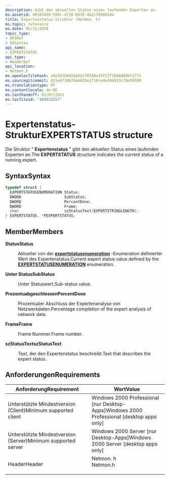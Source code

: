 ```yaml
---
description: Gibt den aktuellen Status eines laufenden Experten an.
ms.assetid: 49107459-599c-4710-8935-4b2c789081de
title: Expertenstatus-Struktur (Netmon. h)
ms.topic: reference
ms.date: 05/31/2018
topic_type:
- APIRef
- kbSyntax
api_name:
- EXPERTSTATUS
api_type:
- HeaderDef
api_location:
- Netmon.h
ms.openlocfilehash: a9e201b692bb82c78f88a35f22f2688d096f1771
ms.sourcegitcommit: 831e8f3db78ab820e1710cede244553c70e50500
ms.translationtype: MT
ms.contentlocale: de-DE
ms.lasthandoff: 01/07/2021
ms.locfileid: "104525157"
---
```

# <a name="expertstatus-structure"></a><span data-ttu-id="bb745-103">Expertenstatus-Struktur</span><span class="sxs-lookup"><span data-stu-id="bb745-103">EXPERTSTATUS structure</span></span>

<span data-ttu-id="bb745-104">Die Struktur " **Expertenstatus** " gibt den aktuellen Status eines laufenden Experten an.</span><span class="sxs-lookup"><span data-stu-id="bb745-104">The **EXPERTSTATUS** structure indicates the current status of a running expert.</span></span>

## <a name="syntax"></a><span data-ttu-id="bb745-105">Syntax</span><span class="sxs-lookup"><span data-stu-id="bb745-105">Syntax</span></span>


```C++
typedef struct {
  EXPERTSTATUSENUMERATION Status;
  DWORD                   SubStatus;
  DWORD                   PercentDone;
  DWORD                   Frame;
  char                    szStatusText[EXPERTSTRINGLENGTH];
} EXPERTSTATUS, *PEXPERTSTATUS;
```



## <a name="members"></a><span data-ttu-id="bb745-106">Member</span><span class="sxs-lookup"><span data-stu-id="bb745-106">Members</span></span>

<dl> <dt>

<span data-ttu-id="bb745-107">**Status**</span><span class="sxs-lookup"><span data-stu-id="bb745-107">**Status**</span></span>
</dt> <dd>

<span data-ttu-id="bb745-108">Aktueller von der [**expertstatusenumeration**](expertstatusenumeration.md) -Enumeration definierter Wert des Expertenstatus.</span><span class="sxs-lookup"><span data-stu-id="bb745-108">Current expert status value defined by the [**EXPERTSTATUSENUMERATION**](expertstatusenumeration.md) enumeration.</span></span>

</dd> <dt>

<span data-ttu-id="bb745-109">**Unter Status**</span><span class="sxs-lookup"><span data-stu-id="bb745-109">**SubStatus**</span></span>
</dt> <dd>

<span data-ttu-id="bb745-110">Unter Statuswert.</span><span class="sxs-lookup"><span data-stu-id="bb745-110">Sub-status value.</span></span>

</dd> <dt>

<span data-ttu-id="bb745-111">**Prozentuabgeschlossen**</span><span class="sxs-lookup"><span data-stu-id="bb745-111">**PercentDone**</span></span>
</dt> <dd>

<span data-ttu-id="bb745-112">Prozentualer Abschluss der Expertenanalyse von Netzwerkdaten.</span><span class="sxs-lookup"><span data-stu-id="bb745-112">Percentage completion of the expert analysis of network data.</span></span>

</dd> <dt>

<span data-ttu-id="bb745-113">**Frame**</span><span class="sxs-lookup"><span data-stu-id="bb745-113">**Frame**</span></span>
</dt> <dd>

<span data-ttu-id="bb745-114">Frame Nummer.</span><span class="sxs-lookup"><span data-stu-id="bb745-114">Frame number.</span></span>

</dd> <dt>

<span data-ttu-id="bb745-115">**szStatusText**</span><span class="sxs-lookup"><span data-stu-id="bb745-115">**szStatusText**</span></span>
</dt> <dd>

<span data-ttu-id="bb745-116">Text, der den Expertenstatus beschreibt.</span><span class="sxs-lookup"><span data-stu-id="bb745-116">Text that describes the expert status.</span></span>

</dd> </dl>

## <a name="requirements"></a><span data-ttu-id="bb745-117">Anforderungen</span><span class="sxs-lookup"><span data-stu-id="bb745-117">Requirements</span></span>



| <span data-ttu-id="bb745-118">Anforderung</span><span class="sxs-lookup"><span data-stu-id="bb745-118">Requirement</span></span> | <span data-ttu-id="bb745-119">Wert</span><span class="sxs-lookup"><span data-stu-id="bb745-119">Value</span></span> |
|-------------------------------------|-------------------------------------------------------------------------------------|
| <span data-ttu-id="bb745-120">Unterstützte Mindestversion (Client)</span><span class="sxs-lookup"><span data-stu-id="bb745-120">Minimum supported client</span></span><br/> | <span data-ttu-id="bb745-121">Windows 2000 Professional \[nur Desktop-Apps\]</span><span class="sxs-lookup"><span data-stu-id="bb745-121">Windows 2000 Professional \[desktop apps only\]</span></span><br/>                          |
| <span data-ttu-id="bb745-122">Unterstützte Mindestversion (Server)</span><span class="sxs-lookup"><span data-stu-id="bb745-122">Minimum supported server</span></span><br/> | <span data-ttu-id="bb745-123">Windows 2000 Server \[nur Desktop-Apps\]</span><span class="sxs-lookup"><span data-stu-id="bb745-123">Windows 2000 Server \[desktop apps only\]</span></span><br/>                                |
| <span data-ttu-id="bb745-124">Header</span><span class="sxs-lookup"><span data-stu-id="bb745-124">Header</span></span><br/>                   | <dl> <span data-ttu-id="bb745-125"><dt>Netmon. h</dt></span><span class="sxs-lookup"><span data-stu-id="bb745-125"><dt>Netmon.h</dt></span></span> </dl> |



 

 




